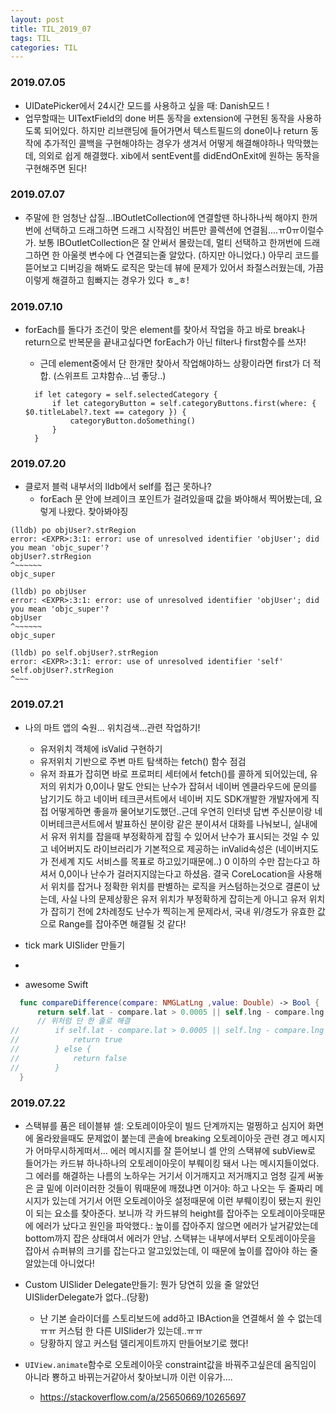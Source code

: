 ```yaml
---
layout: post
title: TIL_2019_07
tags: TIL
categories: TIL
---
```


### 2019.07.05
- UIDatePicker에서 24시간 모드를 사용하고 싶을 때: Danish모드 !
- 업무할때는 UITextField의 done 버튼 동작을 extension에 구현된 동작을 사용하도록 되어있다. 하지만 리브랜딩에 들어가면서 텍스트필드의 done이나 return 동작에 추가적인 콜백을 구현해야하는 경우가 생겨서 어떻게 해결해야하나 막막했는데, 의외로 쉽게 해결했다. xib에서 sentEvent를 didEndOnExit에 원하는 동작을 구현해주면 된다!


### 2019.07.07
- 주말에 한 엄청난 삽질...IBOutletCollection에 연결할땐 하나하나씩 해야지 한꺼번에 선택하고 드래그하면 드래그 시작점인 버튼만 콜렉션에 연결됨....ㅠ0ㅠ이럴수가. 보통 IBOutletCollection은 잘 안써서 몰랐는데, 멀티 선택하고 한꺼번에 드래그하면 한 아울렛 변수에 다 연결되는줄 알았다. (하지만 아니었다.) 아무리 코드를 뜯어보고 디버깅을 해봐도 로직은 맞는데 뷰에 문제가 있어서 좌절스러웠는데, 가끔 이렇게 해결하고 힘빠지는 경우가 있다 ㅎ_ㅎ!

### 2019.07.10
- forEach를 돌다가 조건이 맞은 element를 찾아서 작업을 하고 바로 break나 return으로 반복문을 끝내고싶다면 forEach가 아닌 filter나 first함수를 쓰자!
  - 근데 element중에서 단 한개만 찾아서 작업해야하느 상황이라면 first가 더 적합. (스위프트 고챠함슈...넘 좋당..)

  ```
    if let category = self.selectedCategory {
        if let categoryButton = self.categoryButtons.first(where: { $0.titleLabel?.text == category }) {
            categoryButton.doSomething()
        }
    }
  ```


### 2019.07.20
- 클로저 블럭 내부서의 lldb에서 self를 접근 못하나?
  - forEach 문 안에 브레이크 포인트가 걸려있을때 값을 봐야해서 찍어봤는데, 요렇게 나왔다.
  찾아봐야징
```
(lldb) po objUser?.strRegion
error: <EXPR>:3:1: error: use of unresolved identifier 'objUser'; did you mean 'objc_super'?
objUser?.strRegion
^~~~~~~
objc_super

(lldb) po objUser
error: <EXPR>:3:1: error: use of unresolved identifier 'objUser'; did you mean 'objc_super'?
objUser
^~~~~~~
objc_super

(lldb) po self.objUser?.strRegion
error: <EXPR>:3:1: error: use of unresolved identifier 'self'
self.objUser?.strRegion
^~~~
```

### 2019.07.21
- 나의 마트 앱의 숙원... 위치검색...관련 작업하기!
  - 유저위치 객체에 isValid 구현하기
  - 유저위치 기반으로 주변 마트 탐색하는 fetch() 함수 점검
  - 유저 좌표가 잡히면 바로 프로퍼티 세터에서 fetch()를 콜하게 되어있는데, 유저의 위치가 0,0이나 말도 안되는 난수가 잡혀서 네이버 엔클라우드에 문의를 남기기도 하고 네이버 테크콘서트에서 네이버 지도 SDK개발한 개발자에게 직접 어떻게하면 좋을까 물어보기도했던..근데 우연히 인터넷 답변 주신분이랑 네이버테크콘서트에서 발표하신 분이랑 같은 분이셔서 대화를 나눠보니, 실내에서 유저 위치를 잡을때 부정확하게 잡힐 수 있어서 난수가 표시되는 것일 수 있고 네어버지도 라이브러리가 기본적으로 제공하는 inValid속성은 (네이버지도가 전세계 지도 서비스를 목표로 하고있기때문에..) 0 이하의 수만 잡는다고 하셔서 0,0이나 난수가 걸러지지않는다고 하셨음. 결국 CoreLocation을 사용해서 위치를 잡거나 정확한 위치를 판별하는 로직을 커스텀하는것으로 결론이 났는데, 사실 나의 문제상황은 유저 위치가 부정확하게 잡히는게 아니고 유저 위치가 잡히기 전에 2차례정도 난수가 찍히는게 문제라서, 국내 위/경도가 유효한 값으로 Range를 잡아주면 해결될 것 같다!

- tick mark UISlider 만들기
-

- awesome Swift
```swift
  func compareDifference(compare: NMGLatLng ,value: Double) -> Bool {
      return self.lat - compare.lat > 0.0005 || self.lng - compare.lng > 0.0005
      // 위처럼 단 한 줄로 해결
//        if self.lat - compare.lat > 0.0005 || self.lng - compare.lng > 0.0005 {
//            return true
//        } else {
//            return false
//        }
  }
```

### 2019.07.22

- 스택뷰를 품은 테이블뷰 셀: 오토레이아웃이 빌드 단계까지는 멀쩡하고 심지어 화면에 올라왔을때도 문제없이 붙는데 콘솔에 breaking 오토레이아웃 관련 경고 메시지가 어마무시하게떠서... 에러 메시지를 잘 뜯어보니 셀 안의 스택뷰에 subView로 들어가는 카드뷰 하나하나의 오토레이아웃이 부뤠이킹 돼서 나는 메시지들이었다. 그 에러를 해결하는 나름의 노하우는 거기서 이거깨지고 저거깨지고 엄청 길게 써놓은 글 밑에 이러이러한 것들이 뭐때문에 깨졌냐면 이거야: 하고 나오는 두 줄짜리 메시지가 있는데 거기서 어떤 오토레이아웃 설정때문에 이런 부뤠이킹이 됐는지 원인이 되는 요소를 찾아준다. 보니까 각 카드뷰의 height를 잡아주는 오토레이아웃때문에 에러가 났다고 원인을 파악했다.: 높이를 잡아주지 않으면 에러가 날거같았는데 bottom까지 잡은 상태여서 에러가 안남. 스택뷰는 내부에서부터 오토레이아웃을 잡아서 슈퍼뷰의 크기를 잡는다고 알고있었는데, 이 때문에 높이를 잡아야 하는 줄 알았는데 아니었다!

- Custom UISlider Delegate만들기: 뭔가 당연히 있을 줄 알았던 UISliderDelegate가 없다..(당황)
  - 난 기본 슬라이더를 스토리보드에 add하고 IBAction을 연결해서 쓸 수 없는데ㅠㅠ 커스텀 한 다른 UISlider가 있는데..ㅠㅠ
  - 당황하지 않고 커스텀 델리게이트까지 만들어보기로 했다!
- `UIView.animate`함수로 오토레이아웃 constraint값을 바꿔주고싶은데 움직임이 아니라 뿅하고 바뀌는거같아서 찾아보니까 이런 이유가....
  - https://stackoverflow.com/a/25650669/10265697
